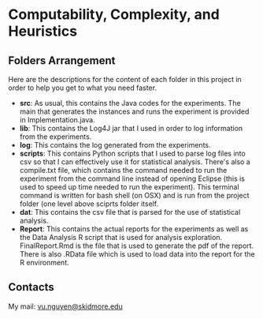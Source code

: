 # Computability, Complexity, and Heuristics #

## Folders Arrangement ##
Here are the descriptions for the content of each folder in this project in order to help you get to what you need faster.

* **src**: As usual, this contains the Java codes for the experiments. The main that generates the instances and runs the experiment is provided in Implementation.java.  
* **lib**: This contains the Log4J jar that I used in order to log information from the experiments.  
* **log**: This contains the log generated from the experiments.  
* **scripts**: This contains Python scripts that I used to parse log files into csv so that I can effectively use it for statistical analysis. There's also a compile.txt file, which contains the command needed to run the experiment from the command line instead of opening Eclipse (this is used to speed up time needed to run the experiment). This terminal command is written for bash shell (on OSX) and is run from the project folder (one level above sciprts folder itself.  
* **dat**: This contains the csv file that is parsed for the use of statistical analysis.  
* **Report**: This contains the actual reports for the experiments as well as the Data Analysis R script that is used for analysis exploration. FinalReport.Rmd is the file that is used to generate the pdf of the report. There is also .RData file which is used to load data into the report for the R environment.  

## Contacts ##
My mail: [vu.nguyen@skidmore.edu](mailto:vu.nguyen@skidmore.edu)
